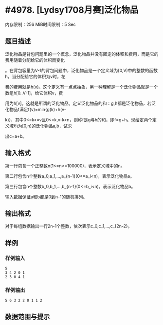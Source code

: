 # #4978. [Lydsy1708月赛]泛化物品

内存限制：256 MiB时间限制：5 Sec

## 题目描述

泛化物品是背包问题里的一个概念，泛化物品并没有固定的体积和费用，而是它的费用随着分配给它的体积而变化

。在背包容量为V-1的背包问题中，泛化物品是一个定义域为[0,V)中的整数的函数h，当分配给它的体积为v时，花

费的费用就是h(v)。这个定义有一点点抽象，另一种理解是一个泛化物品就是一个数组h[0..V-1]，给它体积v，费

用为h[v]。这就是所谓的泛化物品。定义泛化物品的和：g,h都是泛化物品，若泛化物品f满足f(v)=min{g(k)+h(v-

k)}，其中0<=k<=v且0<=k,v-k<n，则称f是g与h的和，即f=g+h。现给定两个定义域均为[0,n)的泛化物品a,b，试求

出c=a+b。

## 输入格式

第一行包含一个正整数n(1<=n<=100000)，表示定义域中的n。

第二行包含n个整数a_0,a_1,...,a_{n-1}(0<=a_i<n)，表示泛化物品a。

第三行包含n个整数b_0,b_1,...,b_{n-1}(0<=b_i<n)，表示泛化物品b。

输入数据保证a和b都是0到n-1的随机排列。

## 输出格式

对于每组数据输出一行2n-1个整数，依次表示c_0,c_1,...,c_{2n-2}。

## 样例

### 样例输入

    
    5
    3 4 2 0 1
    2 3 0 4 1
    

### 样例输出

    
    5 6 3 2 2 0 1 1 2
    

## 数据范围与提示

